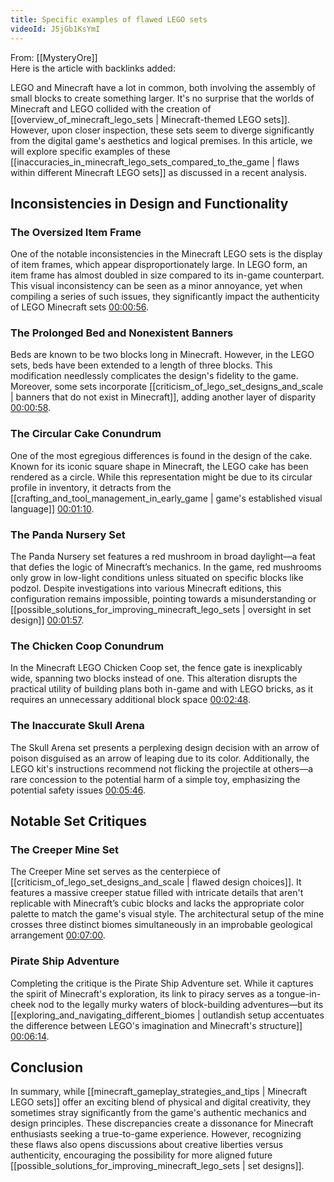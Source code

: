 ```yaml
---
title: Specific examples of flawed LEGO sets
videoId: J5jGb1KsYmI
---
```


From: [[MysteryOre]] <br/> 
Here is the article with backlinks added:

LEGO and Minecraft have a lot in common, both involving the assembly of small blocks to create something larger. It's no surprise that the worlds of Minecraft and LEGO collided with the creation of [[overview_of_minecraft_lego_sets | Minecraft-themed LEGO sets]]. However, upon closer inspection, these sets seem to diverge significantly from the digital game's aesthetics and logical premises. In this article, we will explore specific examples of these [[inaccuracies_in_minecraft_lego_sets_compared_to_the_game | flaws within different Minecraft LEGO sets]] as discussed in a recent analysis.

## Inconsistencies in Design and Functionality

### The Oversized Item Frame

One of the notable inconsistencies in the Minecraft LEGO sets is the display of item frames, which appear disproportionately large. In LEGO form, an item frame has almost doubled in size compared to its in-game counterpart. This visual inconsistency can be seen as a minor annoyance, yet when compiling a series of such issues, they significantly impact the authenticity of LEGO Minecraft sets [00:00:56](<a class="yt-timestamp" data-t=00:00:56>).

### The Prolonged Bed and Nonexistent Banners

Beds are known to be two blocks long in Minecraft. However, in the LEGO sets, beds have been extended to a length of three blocks. This modification needlessly complicates the design's fidelity to the game. Moreover, some sets incorporate [[criticism_of_lego_set_designs_and_scale | banners that do not exist in Minecraft]], adding another layer of disparity [00:00:58](<a class="yt-timestamp" data-t=00:00:58>).

### The Circular Cake Conundrum

One of the most egregious differences is found in the design of the cake. Known for its iconic square shape in Minecraft, the LEGO cake has been rendered as a circle. While this representation might be due to its circular profile in inventory, it detracts from the [[crafting_and_tool_management_in_early_game | game's established visual language]] [00:01:10](<a class="yt-timestamp" data-t=00:01:10>).

### The Panda Nursery Set

The Panda Nursery set features a red mushroom in broad daylight—a feat that defies the logic of Minecraft’s mechanics. In the game, red mushrooms only grow in low-light conditions unless situated on specific blocks like podzol. Despite investigations into various Minecraft editions, this configuration remains impossible, pointing towards a misunderstanding or [[possible_solutions_for_improving_minecraft_lego_sets | oversight in set design]] [00:01:57](<a class="yt-timestamp" data-t=00:01:57>).

### The Chicken Coop Conundrum

In the Minecraft LEGO Chicken Coop set, the fence gate is inexplicably wide, spanning two blocks instead of one. This alteration disrupts the practical utility of building plans both in-game and with LEGO bricks, as it requires an unnecessary additional block space [00:02:48](<a class="yt-timestamp" data-t=00:02:48>).

### The Inaccurate Skull Arena

The Skull Arena set presents a perplexing design decision with an arrow of poison disguised as an arrow of leaping due to its color. Additionally, the LEGO kit's instructions recommend not flicking the projectile at others—a rare concession to the potential harm of a simple toy, emphasizing the potential safety issues [00:05:46](<a class="yt-timestamp" data-t=00:05:46>).

## Notable Set Critiques

### The Creeper Mine Set

The Creeper Mine set serves as the centerpiece of [[criticism_of_lego_set_designs_and_scale | flawed design choices]]. It features a massive creeper statue filled with intricate details that aren't replicable with Minecraft’s cubic blocks and lacks the appropriate color palette to match the game's visual style. The architectural setup of the mine crosses three distinct biomes simultaneously in an improbable geological arrangement [00:07:00](<a class="yt-timestamp" data-t=00:07:00>).

### Pirate Ship Adventure

Completing the critique is the Pirate Ship Adventure set. While it captures the spirit of Minecraft's exploration, its link to piracy serves as a tongue-in-cheek nod to the legally murky waters of block-building adventures—but its [[exploring_and_navigating_different_biomes | outlandish setup accentuates the difference between LEGO's imagination and Minecraft's structure]] [00:06:14](<a class="yt-timestamp" data-t=00:06:14>).

## Conclusion

In summary, while [[minecraft_gameplay_strategies_and_tips | Minecraft LEGO sets]] offer an exciting blend of physical and digital creativity, they sometimes stray significantly from the game's authentic mechanics and design principles. These discrepancies create a dissonance for Minecraft enthusiasts seeking a true-to-game experience. However, recognizing these flaws also opens discussions about creative liberties versus authenticity, encouraging the possibility for more aligned future [[possible_solutions_for_improving_minecraft_lego_sets | set designs]].